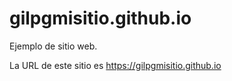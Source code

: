 # gilpgmisitio.github.io
Ejemplo de sitio web.

La URL de este sitio es
https://gilpgmisitio.github.io